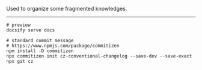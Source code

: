 Used to organize some fragmented knowledges.

---

```shells
# preview
docsify serve docs
```

```shell
# standard commit message
# https://www.npmjs.com/package/commitizen
npm install -D commitizen
npx commitizen init cz-conventional-changelog --save-dev --save-exact
npx git cz
```